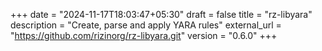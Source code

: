 +++
date = "2024-11-17T18:03:47+05:30"
draft = false
title = "rz-libyara"
description = "Create, parse and apply YARA rules"
external_url = "https://github.com/rizinorg/rz-libyara.git"
version = "0.6.0"
+++
